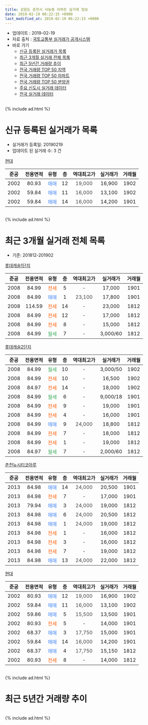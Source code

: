 ```yaml
---
title: 강원도 춘천시 사농동 아파트 실거래 정보
date: 2019-02-19 06:22:15 +0900
last_modified_at: 2019-02-19 06:22:15 +0900
---
```


* 업데이트 : 2019-02-19
* 자료 출처 : [국토교통부 실거래가 공개시스템](http://rt.molit.go.kr)
* 바로 가기
    * [신규 등록된 실거래가 목록](#신규-등록된-실거래가-목록)
    * [최근 3개월 실거래 전체 목록](#최근-3개월-실거래-전체-목록)
    * [최근 5년간 거래량 추이](#최근-5년간-거래량-추이)
    * [전국 거래량 TOP 50 지역](https://inasie.github.io/apt-trade-info/최근-3개월-전국에서-가장-거래가-많이-발생한-지역)
    * [전국 거래량 TOP 50 아파트](https://inasie.github.io/apt-trade-info/최근-3개월-전국에서-가장-거래가-많이-발생한-아파트)
    * [전국 거래량 TOP 50 분양권](https://inasie.github.io/apt-trade-info/최근-3개월-전국에서-가장-거래가-많이-발생한-분양권)
    * [주요 신도시 실거래 데이터](https://inasie.github.io/apt-trade-info/주요-신도시)
    * [전국 실거래 데이터](https://inasie.github.io/apt-trade-info/전국)
<br>
{% include ad.html %}
<br>

# 신규 등록된 실거래가 목록
* 실거래가 등록일: 20190219
* 업데이트 된 실거래 수: 3 건


[현대](https://search.naver.com/search.naver?query=%EA%B0%95%EC%9B%90%EB%8F%84+%EC%B6%98%EC%B2%9C%EC%8B%9C+%EC%82%AC%EB%86%8D%EB%8F%99+%ED%98%84%EB%8C%80)

|준공|전용면적|유형|층|역대최고가|실거래가|거래월|
|:---:|:---:|:---:|:---:|:---:|:---:|:---:|
|2002|80.93|<span style="color:#4285f3">매매</span>|12|<span style="color:#444444">19,000</span>|16,900|1902|
|2002|59.84|<span style="color:#4285f3">매매</span>|11|<span style="color:#444444">16,000</span>|13,100|1902|
|2002|59.84|<span style="color:#4285f3">매매</span>|14|<span style="color:#444444">16,000</span>|14,200|1901|


<br>
{% include ad.html %}
<br>

# 최근 3개월 실거래 전체 목록
* 기준: 201812-201902


[롯데캐슬1단지](https://search.naver.com/search.naver?query=%EA%B0%95%EC%9B%90%EB%8F%84+%EC%B6%98%EC%B2%9C%EC%8B%9C+%EC%82%AC%EB%86%8D%EB%8F%99+%EB%A1%AF%EB%8D%B0%EC%BA%90%EC%8A%AC1%EB%8B%A8%EC%A7%80)

|준공|전용면적|유형|층|역대최고가|실거래가|거래월|
|:---:|:---:|:---:|:---:|:---:|:---:|:---:|
|2008|84.99|<span style="color:#ff5a00">전세</span>|5|<span style="color:#444444">-</span>|17,000|1901|
|2008|84.99|<span style="color:#4285f3">매매</span>|1|<span style="color:#444444">23,100</span>|17,800|1901|
|2008|114.59|<span style="color:#ff5a00">전세</span>|14|<span style="color:#444444">-</span>|23,000|1812|
|2008|84.99|<span style="color:#ff5a00">전세</span>|12|<span style="color:#444444">-</span>|17,000|1812|
|2008|84.99|<span style="color:#ff5a00">전세</span>|8|<span style="color:#444444">-</span>|15,000|1812|
|2008|84.99|<span style="color:#34a853">월세</span>|7|<span style="color:#444444">-</span>|3,000/60|1812|

[롯데캐슬2단지](https://search.naver.com/search.naver?query=%EA%B0%95%EC%9B%90%EB%8F%84+%EC%B6%98%EC%B2%9C%EC%8B%9C+%EC%82%AC%EB%86%8D%EB%8F%99+%EB%A1%AF%EB%8D%B0%EC%BA%90%EC%8A%AC2%EB%8B%A8%EC%A7%80)

|준공|전용면적|유형|층|역대최고가|실거래가|거래월|
|:---:|:---:|:---:|:---:|:---:|:---:|:---:|
|2008|84.99|<span style="color:#34a853">월세</span>|10|<span style="color:#444444">-</span>|3,000/50|1902|
|2008|84.99|<span style="color:#ff5a00">전세</span>|10|<span style="color:#444444">-</span>|16,500|1902|
|2008|84.97|<span style="color:#ff5a00">전세</span>|14|<span style="color:#444444">-</span>|18,000|1902|
|2008|84.99|<span style="color:#34a853">월세</span>|6|<span style="color:#444444">-</span>|9,000/18|1901|
|2008|84.99|<span style="color:#ff5a00">전세</span>|9|<span style="color:#444444">-</span>|19,000|1901|
|2008|84.99|<span style="color:#ff5a00">전세</span>|4|<span style="color:#444444">-</span>|16,000|1901|
|2008|84.99|<span style="color:#4285f3">매매</span>|9|<span style="color:#444444">24,000</span>|18,800|1812|
|2008|84.99|<span style="color:#ff5a00">전세</span>|7|<span style="color:#444444">-</span>|18,000|1812|
|2008|84.99|<span style="color:#ff5a00">전세</span>|1|<span style="color:#444444">-</span>|19,000|1812|
|2008|84.97|<span style="color:#34a853">월세</span>|7|<span style="color:#444444">-</span>|2,000/60|1812|

[춘천뉴시티코아루](https://search.naver.com/search.naver?query=%EA%B0%95%EC%9B%90%EB%8F%84+%EC%B6%98%EC%B2%9C%EC%8B%9C+%EC%82%AC%EB%86%8D%EB%8F%99+%EC%B6%98%EC%B2%9C%EB%89%B4%EC%8B%9C%ED%8B%B0%EC%BD%94%EC%95%84%EB%A3%A8)

|준공|전용면적|유형|층|역대최고가|실거래가|거래월|
|:---:|:---:|:---:|:---:|:---:|:---:|:---:|
|2013|84.98|<span style="color:#4285f3">매매</span>|14|<span style="color:#444444">24,000</span>|20,500|1901|
|2013|84.98|<span style="color:#ff5a00">전세</span>|7|<span style="color:#444444">-</span>|17,000|1901|
|2013|79.94|<span style="color:#4285f3">매매</span>|3|<span style="color:#444444">24,000</span>|19,000|1812|
|2013|84.98|<span style="color:#4285f3">매매</span>|6|<span style="color:#444444">24,000</span>|20,500|1812|
|2013|84.98|<span style="color:#4285f3">매매</span>|1|<span style="color:#444444">24,000</span>|19,000|1812|
|2013|84.98|<span style="color:#ff5a00">전세</span>|1|<span style="color:#444444">-</span>|16,000|1812|
|2013|84.98|<span style="color:#ff5a00">전세</span>|3|<span style="color:#444444">-</span>|16,000|1812|
|2013|84.98|<span style="color:#ff5a00">전세</span>|7|<span style="color:#444444">-</span>|19,000|1812|
|2013|84.98|<span style="color:#4285f3">매매</span>|13|<span style="color:#444444">24,000</span>|22,000|1812|

[현대](https://search.naver.com/search.naver?query=%EA%B0%95%EC%9B%90%EB%8F%84+%EC%B6%98%EC%B2%9C%EC%8B%9C+%EC%82%AC%EB%86%8D%EB%8F%99+%ED%98%84%EB%8C%80)

|준공|전용면적|유형|층|역대최고가|실거래가|거래월|
|:---:|:---:|:---:|:---:|:---:|:---:|:---:|
|2002|80.93|<span style="color:#4285f3">매매</span>|12|<span style="color:#444444">19,000</span>|16,900|1902|
|2002|59.84|<span style="color:#4285f3">매매</span>|11|<span style="color:#444444">16,000</span>|13,100|1902|
|2002|59.86|<span style="color:#4285f3">매매</span>|5|<span style="color:#444444">15,500</span>|13,500|1901|
|2002|80.93|<span style="color:#ff5a00">전세</span>|5|<span style="color:#444444">-</span>|14,000|1901|
|2002|68.37|<span style="color:#4285f3">매매</span>|3|<span style="color:#444444">17,750</span>|15,000|1901|
|2002|59.84|<span style="color:#4285f3">매매</span>|14|<span style="color:#444444">16,000</span>|14,200|1901|
|2002|68.37|<span style="color:#4285f3">매매</span>|4|<span style="color:#444444">17,750</span>|15,150|1812|
|2002|80.93|<span style="color:#ff5a00">전세</span>|8|<span style="color:#444444">-</span>|14,000|1812|


<br>
{% include ad.html %}
<br>

# 최근 5년간 거래량 추이


<div style="width:100%;">
    <canvas id="deal_progress" height="200"></canvas>
</div>

<script>
new Chart(document.getElementById("deal_progress"), {
    type: 'line',
    data: {
        labels: ['201402','201403','201404','201405','201406','201407','201408','201409','201410','201411','201412','201501','201502','201503','201504','201505','201506','201507','201508','201509','201510','201511','201512','201601','201602','201603','201604','201605','201606','201607','201608','201609','201610','201611','201612','201701','201702','201703','201704','201705','201706','201707','201708','201709','201710','201711','201712','201801','201802','201803','201804','201805','201806','201807','201808','201809','201810','201811','201812','201901','201902'],
        datasets: [{
            label: '매매',
            pointRadius: 1,
            data: [12, 12, 8, 9, 6, 9, 6, 18, 7, 11, 9, 6, 18, 27, 20, 15, 14, 23, 22, 25, 11, 18, 15, 11, 8, 21, 18, 12, 16, 26, 25, 22, 25, 14, 8, 6, 13, 11, 13, 6, 10, 9, 14, 9, 12, 11, 7, 11, 6, 13, 5, 9, 8, 4, 3, 10, 7, 5, 6, 5, 2],
            borderColor: "rgba(255, 201, 14, 1)",
            backgroundColor: "rgba(255, 201, 14, 0.5)",
            fill: false,
            lineTension: 0
        },{
            label: '전월세',
            pointRadius: 1,
            data: [11, 15, 2, 12, 8, 5, 7, 7, 16, 12, 10, 17, 16, 9, 5, 4, 11, 8, 11, 8, 14, 14, 11, 10, 8, 9, 7, 8, 5, 7, 11, 11, 7, 15, 10, 11, 10, 12, 3, 7, 8, 10, 11, 20, 8, 8, 9, 12, 6, 9, 6, 6, 9, 11, 7, 6, 11, 5, 11, 6, 3],
            borderColor: "rgba(0, 141, 185, 1)",
            backgroundColor: "rgba(0, 141, 185, 0.5)",
            fill: false,
            lineTension: 0
        }
        ]
    },
    options: {
        responsive: true,
        title: {
            display: false
        },
        tooltips: {
            mode: 'index',
            intersect: false
        },
        hover: {
            mode: 'nearest',
            intersect: true
        },
        scales: {
            xAxes: [{
                display: true,
                scaleLabel: {
                    display: true,
                    labelString: '년/월'
                }
            }],
            yAxes: [{
                display: true,
                ticks: {
                    suggestedMin: 0,
                },
                scaleLabel: {
                    display: true,
                    labelString: '실거래 수'
                }
            }]
        }
    }
});

</script>


<br>
{% include ad.html %}
<br>

